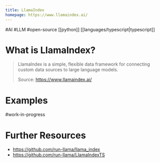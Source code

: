 ```yaml
---
title: LlamaIndex
homepage: https://www.llamaindex.ai/
---
```


#AI #LLM #open-source [[python]] [[languages/typescript|typescript]]

# What is LlamaIndex?

> LlamaIndex is a simple, flexible data framework for connecting custom data sources to large language models.
>
> Source: https://www.llamaindex.ai/

# Examples

#work-in-progress

# Further Resources

- https://github.com/run-llama/llama_index
- https://github.com/run-llama/LlamaIndexTS
